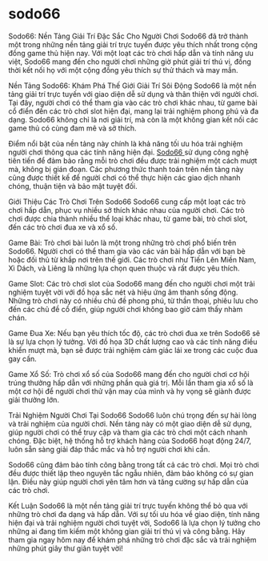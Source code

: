 # sodo66
Sodo66: Nền Tảng Giải Trí Đặc Sắc Cho Người Chơi
Sodo66 đã trở thành một trong những nền tảng giải trí trực tuyến được yêu thích nhất trong cộng đồng game thủ hiện nay. Với một loạt các trò chơi hấp dẫn và tính năng ưu việt, Sodo66 mang đến cho người chơi những giờ phút giải trí thú vị, đồng thời kết nối họ với một cộng đồng yêu thích sự thử thách và may mắn.

Nền Tảng Sodo66: Khám Phá Thế Giới Giải Trí Sôi Động
Sodo66 là một nền tảng giải trí trực tuyến với giao diện dễ sử dụng và thân thiện với người chơi. Tại đây, người chơi có thể tham gia vào các trò chơi khác nhau, từ game bài cổ điển đến các trò chơi slot hiện đại, mang lại trải nghiệm phong phú và đa dạng. Sodo66 không chỉ là nơi giải trí, mà còn là một không gian kết nối các game thủ có cùng đam mê và sở thích.

Điểm nổi bật của nền tảng này chính là khả năng tối ưu hóa trải nghiệm người chơi thông qua các tính năng hiện đại. <a href="https://www-sodo66.com"> Sodo66 </a>  sử dụng công nghệ tiên tiến để đảm bảo rằng mỗi trò chơi đều được trải nghiệm một cách mượt mà, không bị gián đoạn. Các phương thức thanh toán trên nền tảng này cũng được thiết kế để người chơi có thể thực hiện các giao dịch nhanh chóng, thuận tiện và bảo mật tuyệt đối.

Giới Thiệu Các Trò Chơi Trên Sodo66
Sodo66 cung cấp một loạt các trò chơi hấp dẫn, phục vụ nhiều sở thích khác nhau của người chơi. Các trò chơi được chia thành nhiều thể loại khác nhau, từ game bài, trò chơi slot, đến các trò chơi đua xe và xổ số.

Game Bài: Trò chơi bài luôn là một trong những trò chơi phổ biến trên Sodo66. Người chơi có thể tham gia vào các ván bài hấp dẫn với bạn bè hoặc đối thủ từ khắp nơi trên thế giới. Các trò chơi như Tiến Lên Miền Nam, Xì Dách, và Liêng là những lựa chọn quen thuộc và rất được yêu thích.

Game Slot: Các trò chơi slot của Sodo66 mang đến cho người chơi một trải nghiệm tuyệt vời với đồ họa sắc nét và hiệu ứng âm thanh sống động. Những trò chơi này có nhiều chủ đề phong phú, từ thần thoại, phiêu lưu cho đến các chủ đề cổ điển, giúp người chơi không bao giờ cảm thấy nhàm chán.

Game Đua Xe: Nếu bạn yêu thích tốc độ, các trò chơi đua xe trên Sodo66 sẽ là sự lựa chọn lý tưởng. Với đồ họa 3D chất lượng cao và các tính năng điều khiển mượt mà, bạn sẽ được trải nghiệm cảm giác lái xe trong các cuộc đua gay cấn.

Game Xổ Số: Trò chơi xổ số của Sodo66 mang đến cho người chơi cơ hội trúng thưởng hấp dẫn với những phần quà giá trị. Mỗi lần tham gia xổ số là một cơ hội để người chơi thử vận may của mình và hy vọng sẽ giành được giải thưởng lớn.

Trải Nghiệm Người Chơi Tại Sodo66
Sodo66 luôn chú trọng đến sự hài lòng và trải nghiệm của người chơi. Nền tảng này có một giao diện dễ sử dụng, giúp người chơi có thể truy cập và tham gia các trò chơi một cách nhanh chóng. Đặc biệt, hệ thống hỗ trợ khách hàng của Sodo66 hoạt động 24/7, luôn sẵn sàng giải đáp thắc mắc và hỗ trợ người chơi khi cần.

Sodo66 cũng đảm bảo tính công bằng trong tất cả các trò chơi. Mọi trò chơi đều được thiết lập theo nguyên tắc ngẫu nhiên, đảm bảo không có sự gian lận. Điều này giúp người chơi yên tâm hơn và tăng cường sự hấp dẫn của các trò chơi.

Kết Luận
Sodo66 là một nền tảng giải trí trực tuyến không thể bỏ qua với những trò chơi đa dạng và hấp dẫn. Với sự tối ưu hóa về giao diện, tính năng hiện đại và trải nghiệm người chơi tuyệt vời, Sodo66 là lựa chọn lý tưởng cho những ai đang tìm kiếm một không gian giải trí thú vị và công bằng. Hãy tham gia ngay hôm nay để khám phá những trò chơi đặc sắc và trải nghiệm những phút giây thư giãn tuyệt vời!
